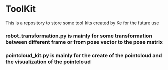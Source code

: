# ToolKit
This is a repository to store some tool kits created by Ke for the future use
### robot_transformation.py is mainly for some transformation between different frame or from pose vector to the pose matrix
### pointcloud_kit.py is mainly for the create of the pointcloud and the visualization of the pointcloud
